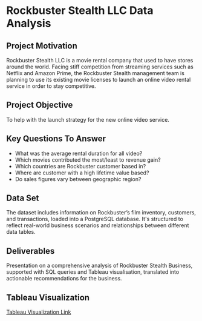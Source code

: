 # Rockbuster Stealth LLC Data Analysis

## Project Motivation
Rockbuster Stealth LLC is a movie rental company that used to have stores around the world. Facing stiff competition from streaming services such as Netflix and Amazon Prime, the Rockbuster Stealth management team is planning to use its existing movie licenses to launch an online video rental service in order to stay competitive. 

## **Project Objective**

To help with the launch strategy for the new online video service.

## **Key Questions To Answer**

- What was the average rental duration for all video?
- Which movies contributed the most/least to revenue gain?
- Which countries are Rockbuster customer based in?
- Where are customer with a high lifetime value based?
- Do sales figures vary between geographic region?

## **Data Set**

The dataset includes information on Rockbuster’s film inventory, customers, and transactions, loaded into a PostgreSQL database. It's structured to reflect real-world business scenarios and relationships between different data tables.

## **Deliverables**

Presentation on a comprehensive analysis of Rockbuster Stealth Business, supported with SQL queries and Tableau visualisation, translated into actionable recommendations for the business.

## **Tableau Visualization**

[Tableau Visualization Link](https://public.tableau.com/views/Exercise3_10_Visualization/Top_10_Movie?:language=en-US&publish=yes&:sid=&:display_count=n&:origin=viz_share_link)

